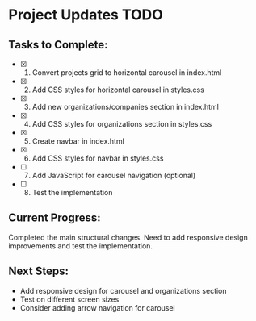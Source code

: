 # Project Updates TODO

## Tasks to Complete:
- [x] 1. Convert projects grid to horizontal carousel in index.html
- [x] 2. Add CSS styles for horizontal carousel in styles.css
- [x] 3. Add new organizations/companies section in index.html
- [x] 4. Add CSS styles for organizations section in styles.css
- [x] 5. Create navbar in index.html
- [x] 6. Add CSS styles for navbar in styles.css
- [ ] 7. Add JavaScript for carousel navigation (optional)
- [ ] 8. Test the implementation

## Current Progress:
Completed the main structural changes. Need to add responsive design improvements and test the implementation.

## Next Steps:
- Add responsive design for carousel and organizations section
- Test on different screen sizes
- Consider adding arrow navigation for carousel
